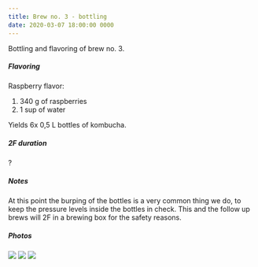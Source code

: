 ```yaml
---
title: Brew no. 3 - bottling
date: 2020-03-07 18:00:00 0000
---
```


Bottling and flavoring of brew no. 3.

##### Flavoring

Raspberry flavor:
1. 340 g of raspberries
3. 1 sup of water

Yields 6x 0,5 L bottles of kombucha.

##### 2F duration

?

##### Notes

At this point the burping of the bottles is a very common thing we do, to keep
the pressure levels inside the bottles in check. This and the follow up brews
will 2F in a brewing box for the safety reasons.

##### Photos 

<img data-src="https://github.com/JakubStas/coldone.github.io/raw/master/assets/images/2020-03-07-A/01.jpeg" class="lazyload" src="https://github.com/JakubStas/coldone.github.io/raw/master/assets/images/placeholder-image.png">

<img data-src="https://github.com/JakubStas/coldone.github.io/raw/master/assets/images/2020-03-07-A/02.jpeg" class="lazyload" src="https://github.com/JakubStas/coldone.github.io/raw/master/assets/images/placeholder-image.png">

<img data-src="https://github.com/JakubStas/coldone.github.io/raw/master/assets/images/2020-03-07-A/03.jpeg" class="lazyload" src="https://github.com/JakubStas/coldone.github.io/raw/master/assets/images/placeholder-image.png">